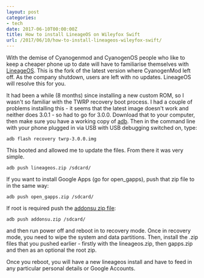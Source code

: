 ```yaml
---
layout: post
categories:
- tech
date: 2017-06-10T00:00:00Z
title: How to install LineageOS on Wileyfox Swift
url: /2017/06/10/how-to-install-lineageos-wileyfox-swift/
---
```


With the demise of Cyanogenmod and CyanogenOS people who like to keep a cheaper phone up to date will have to familiarise themselves with [LineageOS](http://lineageos.org). This is the fork of the latest version where CyanogenMod left off. As the company shutdown, users are left with no updates. LineageOS will resolve this for you. 

It had been a while (8 months) since installing a new custom ROM, so I wasn't so familiar with the TWRP recovery boot process. I had a couple of problems installing this - it seems that the latest image doesn't work and neither does 3.0.1 - so had to go for 3.0.0. Download that to your computer, then make sure you have a working copy of [adb](https://developer.android.com/studio/command-line/adb.html). Then in the command line with your phone plugged in via USB with USB debugging switched on, type: 

    adb flash recovery twrp-3.0.0.img 


This booted and allowed me to update the files. From there it was very simple.

    adb push lineageos.zip /sdcard/

If you want to install Google Apps (go for open_gapps), push that zip file to in the same way:

    adb push open_gapps.zip /sdcard/ 

If root is required push the [addonsu zip file](https://download.lineageos.org/extra):

    adb push addonsu.zip /sdcard/

and then run power off and reboot in to recovery mode. Once in recovery mode, you need to wipe the system and data partitions. Then, install the .zip files that you pushed earlier - firstly with the lineageos.zip, then gapps.zip and then as an optional the root zip.

Once you reboot, you will have a new lineageos install and have to feed in any particular personal details or Google Accounts. 
